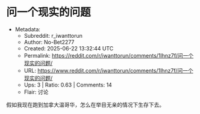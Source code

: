 # 问一个现实的问题

- Metadata:
  - Subreddit: r_iwanttorun
  - Author: No-Bet2277
  - Created: 2025-06-22 13:32:44 UTC
  - Permalink: https://reddit.com/r/iwanttorun/comments/1lhnz7f/问一个现实的问题/
  - URL: https://www.reddit.com/r/iwanttorun/comments/1lhnz7f/问一个现实的问题/
  - Ups: 3 | Ratio: 0.63 | Comments: 14
  - Flair: 讨论


假如我现在跑到加拿大温哥华，怎么在举目无亲的情况下生存下去。

